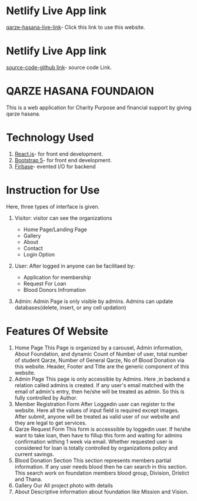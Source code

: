 # Netlify Live App link
[qarze-hasana-live-link](https://reactjs.org/)- Click this link to use this website.
# Netlify Live App link
[source-code-github link](https://github.com/KhaledZinnurine/qarze/tree/main/src)- source code Link.

# QARZE HASANA FOUNDAION
This is a web application for Charity Purpose and financial support by giving qarze hasana.

# Technology Used
1. [React.js](https://reactjs.org/)- for front end development.
2. [Bootstrap 5](https://getbootstrap.com/docs/5.0/getting-started/introduction/)- for front end development.
3. [Firbase](https://firebase.google.com/)- evented I/O for backend

# Instruction for Use
Here, three types of interface is given.
1. Visitor: visitor can see the organizations
    * Home Page/Landing Page
    * Gallery
    * About
    * Contact
    * Login Option
 2. User: After logged in anyone can be facilitaed by: 
    * Application for membership
    * Request For Loan
    * Blood Donors Infromation

3. Admin: Admin Page is only visible by admins. Admins can update databases(delete, insert, or any cell updation)

# Features Of Website
1. Home Page
    This Page is organized by a carousel, Admin information, About Foundation, and dynamic Count of Number of user, total number of student Qarze, Number of General Qarze, No of Blood Donation via this website. Header, Footer and Title are the generic component of this website.
2. Admin Page
    This page is only accessible by Admins. Here ,in backend a relation called admins is created. If any user's email matched with the email of admin's entry, then he/she will be treated as admin. So this is fully controlled by Author.
3. Member Registration Form
    After Loggedin user can register to the website. Here all the values of input field is required except images. After submit, anyone will be treated as valid user of our website and they are legal to get services.
4. Qarze Request Form
    This form is accesssible by loggedin user. If he/she want to take loan, then have to fillup this form and waiting for admins confirmation withing 1 week via email. Whether requested user is considered for loan is totally controlled by organizations policy and current savings.
5. Blood Donation Section
    This section represents members partial information. If any user needs blood then he can search in this section. This search work on foundation members blood group, Division, Dristict and Thana.
6. Gallery
    Our All project photo with details
7. About
    Descriptive information about foundation like Mission and Vision.
